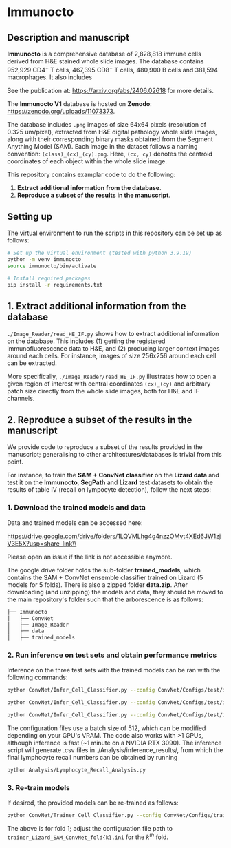 # Immunocto

## Description and manuscript
**Immunocto** is a comprehensive database of 2,828,818 immune cells derived from H&E stained whole slide images. The database contains 952,929 CD4$^+$ T cells, 467,395 CD8$^+$ T cells, 480,900 B cells and 381,594 macrophages. It also includes 


See the publication at: https://arxiv.org/abs/2406.02618 for more details.

The **Immunocto V1** database is hosted on **Zenodo**: https://zenodo.org/uploads/11073373.

The database includes `.png` images of size 64x64 pixels (resolution of 0.325 um/pixel), extracted from H&E digital pathology whole slide images, along with their corresponding binary masks obtained from the Segment Anything Model (SAM). Each image in the dataset follows a naming convention: `(class)_(cx)_(cy).png`. Here, `(cx, cy)` denotes the centroid coordinates of each object within the whole slide image.

This repository contains examplar code to do the following:
1) **Extract additional information from the database**. 
2) **Reproduce a subset of the results in the manuscript**.

## Setting up 

The virtual environment to run the scripts in this repository can be set up as follows:
```bash
# Set up the virtual environment (tested with python 3.9.19)
python -m venv immunocto
source immunocto/bin/activate

# Install required packages
pip install -r requirements.txt
```

## 1. Extract additional information from the database

`./Image_Reader/read_HE_IF.py` shows how to extract additional information on the database. This includes (1) getting the registered immunofluorescence data to H&E, and (2) producing larger context images around each cells. For instance, images of size 256x256 around each cell can be extracted. 
	
More specifically, `./Image_Reader/read_HE_IF.py` illustrates how to open a given region of interest with central coordinates `(cx)_(cy)` and arbitrary patch size directly from the whole slide images, both for H&E and IF channels. 

## 2. Reproduce a subset of the results in the manuscript

We provide code to reproduce a subset of the results provided in the manuscript; generalising to other architectures/databases is trivial from this point. 

For instance, to train the **SAM + ConvNet classifier** on the **Lizard data** and test it on the **Immunocto**, **SegPath** and **Lizard** test datasets to obtain the results of table IV (recall on lympocyte detection), follow the next steps:

### 1. Download the trained models and data

Data and trained models can be accessed here:

https://drive.google.com/drive/folders/1LQVMLhg4g4nzzOMvt4XEd6JW1zjV3E5X?usp=share_link\\

Please open an issue if the link is not accessible anymore.

The google drive folder holds the sub-folder **trained_models**, which contains the SAM + ConvNet ensemble classifier trained on Lizard (5 models for 5 folds). There is also a zipped folder **data.zip**. After downloading (and unzipping) the models and data, they should be moved to the main repository's folder such that the arborescence is as follows:

```bash
├── Immunocto
│   ├── ConvNet
│   ├── Image_Reader
│   ├── data
│   ├── trained_models
```

### 2. Run inference on test sets and obtain performance metrics
Inference on the three test sets with the trained models can be ran with the following commands:

```bash
python ConvNet/Infer_Cell_Classifier.py --config ConvNet/Configs/test/infer_Lizard_SAM_ConvNet_on_Immunocto.ini --gpus 1

python ConvNet/Infer_Cell_Classifier.py --config ConvNet/Configs/test/infer_Lizard_SAM_ConvNet_on_SegPath.ini --gpus 1

python ConvNet/Infer_Cell_Classifier.py --config ConvNet/Configs/test/infer_Lizard_SAM_ConvNet_on_Lizard.ini --gpus 1
```

The configuration files use a batch size of 512, which can be modified depending on your GPU's VRAM. The code also works with >1 GPUs, although inference is fast (~1 minute on a NVIDIA RTX 3090). The inference script will generate .csv files in ./Analysis/inference_results/, from which the final lymphocyte recall numbers can be obtained by running

```bash
python Analysis/Lymphocyte_Recall_Analysis.py
```
### 3. Re-train models
If desired, the provided models can be re-trained as follows:

```bash
python ConvNet/Trainer_Cell_Classifier.py --config ConvNet/Configs/train/trainer_Lizard_SAM_ConvNet_fold1.ini --gpus 1
```
The above is for fold 1; adjust the configuration file path to `trainer_Lizard_SAM_ConvNet_fold{k}.ini` for the $k^{th}$ fold. 
